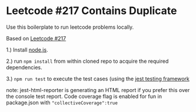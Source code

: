 # Leetcode #217 Contains Duplicate

Use this boilerplate to run leetcode problems locally.

Based on [Leetcode #217](https://leetcode.com/problems/contains-duplicate/)

1.) Install [node.js](https://nodejs.org/en).

2.) run `npm install` from within cloned repo to acquire the required dependencies.

3.) `npm run test` to execute the test cases (using the [jest testing framework](https://jestjs.io)

note: jest-html-reporter is generating an HTML report if you prefer this over the console test report. Code coverage flag is enabled for fun in package.json with `"collectiveCoverage":true`

